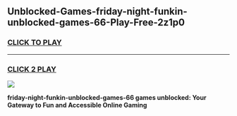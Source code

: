 
## Unblocked-Games-friday-night-funkin-unblocked-games-66-Play-Free-2z1p0
<h3>
<a href="https://premium76.site?title=friday-night-funkin-unblocked-games-66&ref=19M">CLICK TO PLAY</a></h3>
<hr>

<h3>
<a href="https://premium76.site?title=friday-night-funkin-unblocked-games-66&ref=19M">CLICK 2 PLAY</a>
  
</h3>

<a href="https://premium76.site?title=friday-night-funkin-unblocked-games-66&ref=19M"><img src="https://clearcache.store/games.png"></a>


**friday-night-funkin-unblocked-games-66 games unblocked: Your Gateway to Fun and Accessible Online Gaming**
